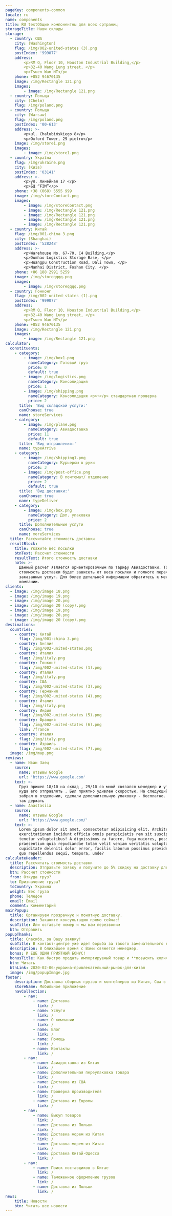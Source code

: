```yaml
---
pageKey: components-common
locale: ru
name: components
title: RU testОбщие компонентны для всех сртраниц
storageTitle: Наши склады
storage:
  - country: США
    city: (Washington)
    flag: /img/002-united-states (3).png
    postIndex: '999077'
    address: 
        <p>RM Q, Floor 10, Houston Industrial Building,</p> 
        <p>32-40 Wang Lung street, </p>
        <p>Tsuen Wan NT</p>
    phone: +852 94670135
    image: /img/Rectangle 121.png  
    images: 
        - image: /img/Rectangle 121.png 
  - country: Польща
    city: (Chelm)
    flag: /img/poland.png
  - country: Польща
    city: (Warsaw)
    flag: /img/poland.png
    postIndex: '00-613'
    address: >- 
        <p>ul. Chałubińskiego 8</p>
        <p>Oxford Tower, 29 pietro</p>
    image: /img/store1.png   
    images: 
        - image: /img/store1.png
  - country: Україна
    flag: /img/ukraine.png
    city: (Київ)
    postIndex: '03141'
    address: >- 
        <p>ул. Линейная 17 </p>
        <p>БЦ “FIM”</p>
    phone: +38 (068) 5555 999
    image: /img/storeContact.png
    images: 
        - image: /img/storeContact.png
        - image: /img/Rectangle 121.png  
        - image: /img/Rectangle 121.png  
        - image: /img/Rectangle 121.png  
        - image: /img/Rectangle 121.png
  - country: Китай
    flag: /img/001-china 3.png
    city: (Shanghai)
    postIndex: '528248'
    address: >-
        <p>Warehouse No. 67-70, C4 Building,</p> 
        <p>Dumhao Logistics Storage Base, </p>
        <p>Huangpu Construction Road, Dali Town, </p>
        <p>Nanhai District, Foshan City. </p>
    phone: +86 188 2991 5259 
    image: /img/storeqqqq.png       
    images: 
        - image: /img/storeqqqq.png
  - country: Гонконг
    flag: /img/002-united-states (1).png
    postIndex: '999077'
    address: 
        <p>RM Q, Floor 10, Houston Industrial Building,</p> 
        <p>32-40 Wang Lung street, </p>
        <p>Tsuen Wan NT</p>
    phone: +852 94670135
    image: /img/Rectangle 121.png  
    images: 
        - image: /img/Rectangle 121.png
calculator:
  constituents:
    - category:
        - image: /img/box1.png
          nameCategory: Готовый груз
          price: 0
          default: true
        - image: /img/logistics.png
          nameCategory: Консолидация
          price: 1
        - image: /img/shipping.png
          nameCategory: Консолидация <p>+</p> стандартная проверка
          price: 2
      title: 'Вид складской услуги:'
      canChoose: true
      name: storeServices
    - category:
        - image: /img/plane.png
          nameCategory: Авиадоставка
          price: 11
          default: true
      title: 'Вид отправления:'
      name: typeArrive
    - category:
        - image: /img/shipping1.png
          nameCategory: Курьером в руки
          price: 3
        - image: /img/post-office.png
          nameCategory: В почтомат/ отделение
          price: 2
          default: true
      title: 'Вид доставки:'
      canChoose: true
      name: typeDeliver
    - category:
        - image: /img/box.png
          nameCategory: Доп. упаковка
          price: 2
      title: Дополнительные услуги
      canChoose: true
      name: moreServices
  title: Рассчитайте стоимость доставки
  resultBlock:
    title: Укажите вес посылки
    btnText: Рассчет стоимости
    resultText: Итого стоимость доставки
    note: >-
      Данный расчет является ориентировочным по тарифу Авиадоставки. Точная
      стоимость доставки будет зависеть от веса посылки и полного перечня
      заказанных услуг. Для более детальной информации обратитесь к менеджеру
      компании.
clients:
  - image: /img/image 18.png
  - image: /img/image 19.png
  - image: /img/image 20.png
  - image: /img/image 20 (copy).png
  - image: /img/image 19.png
  - image: /img/image 20.png
  - image: /img/image 20 (copy).png
destinations:
  countries:
    - country: Китай
      flag: /img/001-china 3.png
    - country: Англия
      flag: /img/002-united-states.png
    - country: Италия
      flag: /img/italy.png
    - country: Гонконг
      flag: /img/002-united-states (1).png
    - country: Италия
      flag: /img/italy.png
    - country: США
      flag: /img/002-united-states (3).png
    - country: Германия
      flag: /img/002-united-states (4).png
    - country: Италия
      flag: /img/italy.png
    - country: Индия
      flag: /img/002-united-states (5).png
    - country: Франция
      flag: /img/002-united-states (6).png
      link: /france
    - country: Италия
      flag: /img/italy.png
    - country: Израиль
      flag: /img/002-united-states (7).png
  image: /img/map.png
reviews:
  - name: Иван Заец
    source:
      name: отзывы Google
      url: 'https://www.google.com'
    text: >-
      Груз пришел 18/10 на склад , 29/10 со мной связался менеджер и уточнил
      куда его отправлять . Был приятно удивлен скоростью. На следующий день
      забрал в отделении, сделали дополнительную упаковку - бесплатно. Ребята ,
      так держать
  - name: Anastasiia
    source:
      name: отзывы Google
      url: 'https://www.google.com/'
    text: >-
      Lorem ipsum dolor sit amet, consectetur adipisicing elit. Architecto error
      exercitationem incidunt officia omnis perspiciatis rem sit suscipit
      tenetur voluptatibus! A dignissimos ea facere, fuga maiores, possimus
      praesentium quia repudiandae totam velit veniam veritatis voluptates. Amet
      cupiditate deleniti dolor error, facilis laborum possimus provident quasi
      quo repellendus sequi, tempora, unde?
calculateHeader:
  title: Рассчитать стоимость доставки
  description: Отправьте заявку и получите до 5% скидку на доставку для новых клиентов!
  btn: Рассчет стоимости
  from: Откуда груз?
  to: Призначение груза?
  toCountry: Украина
  weight: Вес груза
  phone: Телефон
  email: Email
  comment: Комментарий
mainPopup: 
  title: Организуем прозрачную и понятную доставку.
  description: Закажите консультацию прямо сейчас!
  subTitle: Или оставьте номер и мы вам перезвоним
  btn: Отправить    
popupThanks:
  title: Спасибо, за Вашу заявку!
  subTitle: В контакт-центре уже идет борьба за такого замечательного клиента как Вы!
  description: В ближайшее время с Вами свяжется менеджер.
  bonus: И ЕЩЕ ОДИН ПРИЯТНЫЙ БОНУС!
  bonusTitle: Как быстро продать импортируемый товар и **повысить количество клиентов на 76%**  
  btn: Читать
  btnLink: 2020-02-06-украина-привлекательный-рынок-для-китая 
  image: /img/popupImage.jpg
footer:
    description: Доставка сборных грузов и контейнеров из Китая, Сша в Украину.
    storeName: Мобильное приложение
    navCollection:
        - nav:
            - name: Доставка
              link: /
            - name: Услуги
              link: /      
            - name: О компании
              link: /   
            - name: Блог
              link: /   
            - name: Помощь
              link: /   
            - name: Контакты
              link: / 
        - nav:        
            - name: Авиадоставка из Китая
              link: /  
            - name: Дополнительная переупаковка товара
              link: /  
            - name: Доставка из США
              link: /  
            - name: Проверка производителя
              link: /  
            - name: Доставка из Европы
              link: /  
        - nav:
            - name: Выкуп товаров
              link: /  
            - name: Доставка из Польши
              link: /  
            - name: Доставка морем из Китая
              link: /  
            - name: Доставка морем из Китая
              link: /  
            - name: Доставка Китай-Одесса
              link: /  
        - nav:      
            - name: Поиск поставщиков в Китае
              link: /  
            - name: Таможенное оформление грузов
              link: /  
            - name: Доставка из Польши
              link: /                            
news:
    title: Новости
    btn: Читать все новости          
---
```


